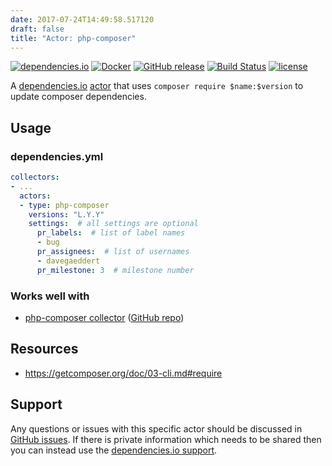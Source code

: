 ```yaml
---
date: 2017-07-24T14:49:58.517120
draft: false
title: "Actor: php-composer"
---
```



[![dependencies.io](https://img.shields.io/badge/dependencies.io-actor-3DA4E9.svg)](https://www.dependencies.io/docs/actors/)
[![Docker](https://img.shields.io/badge/dockerhub-actor--php--composer-22B8EB.svg)](https://hub.docker.com/r/dependencies/actor-php-composer/)
[![GitHub release](https://img.shields.io/github/release/dependencies-io/actor-php-composer.svg)](https://github.com/dependencies-io/actor-php-composer/releases)
[![Build Status](https://travis-ci.org/dependencies-io/actor-php-composer.svg?branch=master)](https://travis-ci.org/dependencies-io/actor-php-composer)
[![license](https://img.shields.io/github/license/dependencies-io/actor-php-composer.svg)](https://github.com/dependencies-io/actor-php-composer/blob/master/LICENSE)

A [dependencies.io](https://www.dependencies.io)
[actor](https://www.dependencies.io/docs/actors/) that uses
`composer require $name:$version` to update composer dependencies.

## Usage

### dependencies.yml

```yaml
collectors:
- ...
  actors:
  - type: php-composer
    versions: "L.Y.Y"
    settings:  # all settings are optional
      pr_labels:  # list of label names
      - bug
      pr_assignees:  # list of usernames
      - davegaeddert
      pr_milestone: 3  # milestone number
```

### Works well with

- [php-composer collector](https://www.dependencies.io/docs/collectors/php-composer/) ([GitHub repo](https://github.com/dependencies-io/collector-php-composer/))


## Resources

- https://getcomposer.org/doc/03-cli.md#require

## Support

Any questions or issues with this specific actor should be discussed in [GitHub
issues](https://github.com/dependencies-io/actor-php-composer/issues). If there is
private information which needs to be shared then you can instead use the
[dependencies.io support](https://app.dependencies.io/support).
